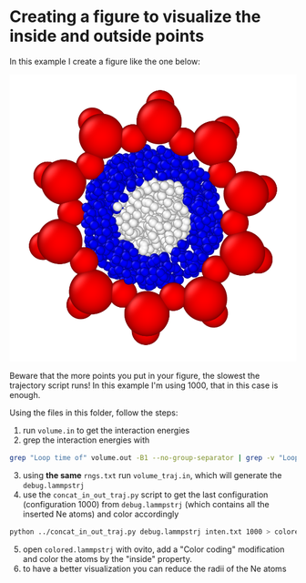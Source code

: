 # Creating a figure to visualize the inside and outside points

In this example I create a figure like the one below:

![Colored points](figure.png "Colored points")

Beware that the more points you put in your figure, the slowest the trajectory script runs! In this example I'm using 1000, that in this case is enough.

Using the files in this folder, follow the steps:
1. run `volume.in` to get the interaction energies
2. grep the interaction energies with
```bash
grep "Loop time of" volume.out -B1 --no-group-separator | grep -v "Loop time of" | awk '{print $3}' > inten.txt
```
3. using **the same** `rngs.txt` run `volume_traj.in`, which will generate the `debug.lammpstrj`
4. use the `concat_in_out_traj.py` script to get the last configuration (configuration 1000) from `debug.lammpstrj` (which contains all the inserted Ne atoms) and color accordingly
```bash
python ../concat_in_out_traj.py debug.lammpstrj inten.txt 1000 > colored.lammpstrj
```
5. open `colored.lammpstrj` with ovito, add a "Color coding" modification and color the atoms by the "inside" property.
6. to have a better visualization you can reduce the radii of the Ne atoms
